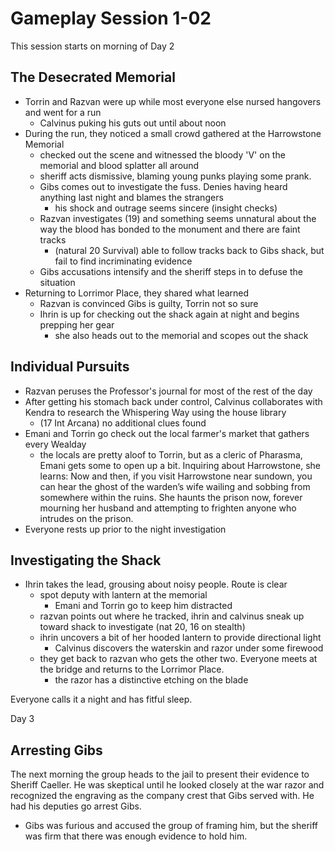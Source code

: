 # Gameplay Session 1-02
This session starts on morning of Day 2
## The Desecrated Memorial
- Torrin and Razvan were up while most everyone else nursed hangovers and went for a run
	- Calvinus puking his guts out until about noon
- During the run, they noticed a small crowd gathered at the Harrowstone Memorial
	- checked out the scene and witnessed the bloody 'V' on the memorial and blood splatter all around
	- sheriff acts dismissive, blaming young punks playing some prank.
	- Gibs comes out to investigate the fuss. Denies having heard anything last night and blames the strangers
		- his shock and outrage seems sincere (insight checks)
	- Razvan investigates (19) and something seems unnatural about the way the blood has bonded to the monument and there are faint tracks
		- (natural 20 Survival) able to follow tracks back to Gibs shack, but fail to find incriminating evidence
	- Gibs accusations intensify and the sheriff steps in to defuse the situation
- Returning to Lorrimor Place, they shared what learned
	- Razvan is convinced Gibs is guilty, Torrin not so sure
	- Ihrin is up for checking out the shack again at night and begins prepping her gear
		- she also heads out to the memorial and scopes out the shack

## Individual Pursuits
- Razvan peruses the Professor's journal for most of the rest of the day
- After getting his stomach back under control, Calvinus collaborates with Kendra to research the Whispering Way using the house library
	- (17 Int Arcana) no additional clues found
- Emani and Torrin go check out the local farmer's market that gathers every Wealday
	- the locals are pretty aloof to Torrin, but as a cleric of Pharasma, Emani gets some to open up a bit. Inquiring about Harrowstone, she learns: Now and then, if you visit Harrowstone near sundown, you can hear the ghost of the warden’s wife wailing and sobbing from somewhere within the ruins. She haunts the prison now, forever mourning her husband and attempting to frighten anyone who intrudes on the prison.
- Everyone rests up prior to the night investigation

## Investigating the Shack
- Ihrin takes the lead, grousing about noisy people. Route is clear
	- spot deputy with lantern at the memorial
		- Emani and Torrin go to keep him distracted
	- razvan points out where he tracked, ihrin and calvinus sneak up toward shack to investigate (nat 20, 16 on stealth)
	- ihrin uncovers a bit of her hooded lantern to provide directional light
		- Calvinus discovers the waterskin and razor under some firewood
	- they get back to razvan who gets the other two. Everyone meets at the bridge and returns to the Lorrimor Place.
		- the razor has a distinctive etching on the blade

Everyone calls it a night and has fitful sleep.

Day 3
## Arresting Gibs
The next morning the group heads to the jail to present their evidence to Sheriff Caeller. He was skeptical until he looked closely at the war razor and recognized the engraving as the company crest that Gibs served with. He had his deputies go arrest Gibs.
- Gibs was furious and accused the group of framing him, but the sheriff was firm that there was enough evidence to hold him.




